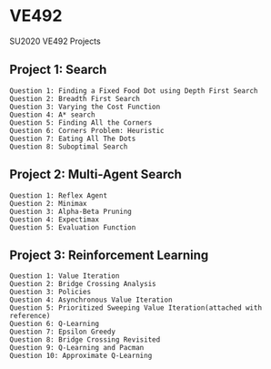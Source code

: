 # VE492
SU2020 VE492 Projects

## Project 1: Search
    Question 1: Finding a Fixed Food Dot using Depth First Search
    Question 2: Breadth First Search
    Question 3: Varying the Cost Function
    Question 4: A* search
    Question 5: Finding All the Corners
    Question 6: Corners Problem: Heuristic
    Question 7: Eating All The Dots
    Question 8: Suboptimal Search

## Project 2: Multi-Agent Search
    Question 1: Reflex Agent
    Question 2: Minimax
    Question 3: Alpha-Beta Pruning
    Question 4: Expectimax
    Question 5: Evaluation Function
    
## Project 3: Reinforcement Learning
    Question 1: Value Iteration
    Question 2: Bridge Crossing Analysis
    Question 3: Policies
    Question 4: Asynchronous Value Iteration
    Question 5: Prioritized Sweeping Value Iteration(attached with reference)
    Question 6: Q-Learning
    Question 7: Epsilon Greedy
    Question 8: Bridge Crossing Revisited
    Question 9: Q-Learning and Pacman
    Question 10: Approximate Q-Learning

